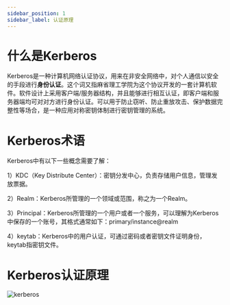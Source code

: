 ```yaml
---
sidebar_position: 1
sidebar_label: 认证原理
---
```


# 什么是Kerberos

​	Kerberos是一种计算机网络认证协议，用来在非安全网络中，对个人通信以安全的手段进行**身份认证**。这个词又指麻省理工学院为这个协议开发的一套计算机软件。软件设计上采用客户端/服务器结构，并且能够进行相互认证，即客户端和服务器端均可对对方进行身份认证。可以用于防止窃听、防止重放攻击、保护数据完整性等场合，是一种应用对称密钥体制进行密钥管理的系统。

# Kerberos术语

Kerberos中有以下一些概念需要了解：

1）KDC（Key Distribute Center）：密钥分发中心，负责存储用户信息，管理发放票据。

2）Realm：Kerberos所管理的一个领域或范围，称之为一个Realm。

3）Principal：Kerberos所管理的一个用户或者一个服务，可以理解为Kerberos中保存的一个账号，其格式通常如下：primary/instance@realm

4）keytab：Kerberos中的用户认证，可通过密码或者密钥文件证明身份，keytab指密钥文件。

# Kerberos认证原理

![kerberos](../img/kerberos.png)
